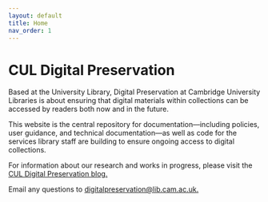 ```yaml
---
layout: default
title: Home
nav_order: 1
---
```


# CUL Digital Preservation 

Based at the University Library, Digital Preservation at Cambridge University Libraries is about ensuring that digital materials within collections can be accessed by readers both now and in the future.

This website is the central repository for documentation—including policies, user guidance, and technical documentation—as well as code for the services library staff are building to ensure ongoing access to digital collections.

For information about our research and works in progress, please visit the [CUL Digital Preservation blog.](https://digitalpreservation-blog.lib.cam.ac.uk/)

Email any questions to [digitalpreservation@lib.cam.ac.uk.](mailto:digitalpreservation@lib.cam.ac.uk)
